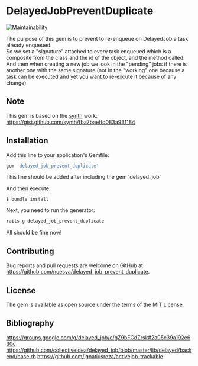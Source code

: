 # DelayedJobPreventDuplicate

[![Maintainability](https://api.codeclimate.com/v1/badges/a7d6801105cc0df16e37/maintainability)](https://codeclimate.com/github/noesya/delayed_job_prevent_duplicate/maintainability)

The purpose of this gem is to prevent to re-enqueue on DelayedJob a task already enqueued.  
So we set a "signature" attached to every task enqueued which is a composite from the class and the id of the object, and the method called.  
And then when creating a new job we look in the "pending" jobs if there is another one with the same signature (not in the "working" one because a task can be executed and yet you want to re-excute it because of any change). 

## Note

This gem is based on the [synth](https://github.com/synth) work: https://gist.github.com/synth/fba7baeffd083a931184

## Installation

Add this line to your application's Gemfile:

```ruby
gem 'delayed_job_prevent_duplicate'
```

This line should be added after including the gem 'delayed_job'

And then execute:

    $ bundle install

Next, you need to run the generator: 

```ruby
rails g delayed_job_prevent_duplicate
```
  
All should be fine now!  


## Contributing

Bug reports and pull requests are welcome on GitHub at https://github.com/noesya/delayed_job_prevent_duplicate.

## License

The gem is available as open source under the terms of the [MIT License](https://opensource.org/licenses/MIT).

## Bibliography

https://groups.google.com/g/delayed_job/c/gZ9bFCdZrsk#2a05c39a192e630c
https://github.com/collectiveidea/delayed_job/blob/master/lib/delayed/backend/base.rb
https://github.com/ignatiusreza/activejob-trackable
